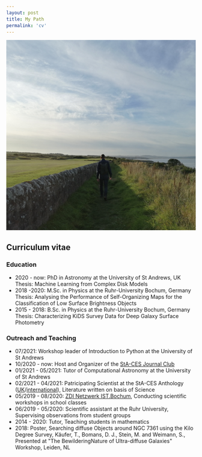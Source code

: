 ```yaml
---
layout: post
title: My Path
permalink: 'cv'
---
```

[<img src="/images/golf.jpg" class="fit image">](/cv)

## Curriculum vitae

### Education
+ 2020 - now: PhD in Astronomy at the University of St&nbsp;Andrews, UK  
Thesis: Machine Learning from Complex Disk Models
+ 2018 -2020: M.Sc. in Physics at the Ruhr-University Bochum, Germany  
Thesis: Analysing the Performance of Self-Organizing Maps for the Classification of Low Surface Brightness Objects
+ 2015 - 2018: B.Sc. in Physics at the Ruhr-University Bochum, Germany  
Thesis: Characterizing KiDS Survey Data for Deep Galaxy Surface Photometry 

### Outreach and Teaching
+ 07/2021: Workshop leader of Introduction to Python at the University of St Andrews
+ 10/2020 - now: Host and Organizer of the [StA-CES Journal Club](https://exoplanets.wp.st-andrews.ac.uk/talks-and-journal-club/journal-club/)
+ 01/2021 - 05/2021: Tutor of Computational Astronomy at the University of St Andrews
+ 02/2021 - 04/2021: Patricipating Scientist at the StA-CES Anthology ([UK](http://www.guardbridgebooks.co.uk/shop/index.php?rt=product/product&product_id=146)/[international](https://www.amazon.com/dp/1911486659/ref=cm_sw_r_tw_dp_50NPNF38GECRC55RJBC5)), Literature written on basis of Science
+ 05/2019 - 08/2020: [ZDI  Netzwerk  IST.Bochum](https://www.ist-bochum.org/),  Conducting scientific workshops in school classes
+ 06/2019 - 05/2020: Scientific assistant at the Ruhr University, Supervising observations from student groups 
+ 2014 - 2020: Tutor, Teaching students in mathematics
+ 2018: Poster, Searching diffuse Objects around NGC 7361 using the Kilo Degree Survey, Käufer, T., Bomans, D. J., Stein, M. and Weimann, S., Presented at "The BewilderingNature of Ultra-diffuse Galaxies" Workshop, Leiden, NL
